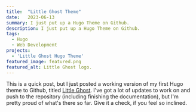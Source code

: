 ```yaml
---
title:  "Little Ghost Theme"
date:   2023-06-13
summary: I just put up a Hugo Theme on Github.
description: I just put up a Hugo Theme on Github.
tags:
  - Hugo
  - Web Development
projects:
  - 'Little Ghost Hugo Theme'
featured_image: featured.png
featured_alt: Little Ghost logo.
---
```


This is a quick post, but I just posted a working version of my first Hugo theme to Github, titled [Little Ghost](https://github.com/rickwysocki/littleGhost). I've got a lot of updates to work on and push to the repository (including finishing the documentation), but I'm pretty proud of what's there so far. Give it a check, if you feel so inclined.

